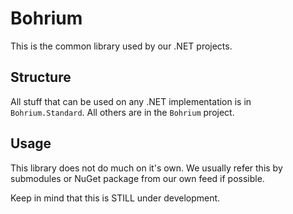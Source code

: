 # Bohrium

This is the common library used by our .NET projects.

## Structure

All stuff that can be used on any .NET implementation is in `Bohrium.Standard`.
All others are in the `Bohrium` project.

## Usage

This library does not do much on it's own. We usually refer this by submodules or NuGet package from our own feed if possible.

Keep in mind that this is STILL under development.